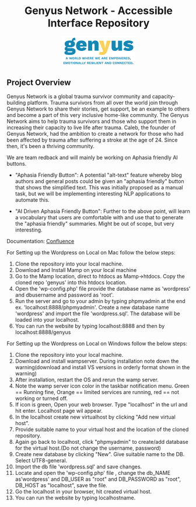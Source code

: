 <h1 align="center">Genyus Network - Accessible Interface Repository</h1>
<p align="center">
    <img src="logo.png" alt="logo" width="200"/>
</p>

## Project Overview

Genyus Network is a global trauma survivor community and capacity-building platform. Trauma survivors from all over the world join through Genyus Network to share their stories, get support, be an example to others and become a part of this very inclusive home-like community. The Genyus Network aims to help trauma survivors and those who support them in increasing their capacity to live life after trauma. Caleb, the founder of Genyus Network, had the ambition to create a network for those who had been affected by trauma after suffering a stroke at the age of 24. Since then, it's been a thriving community.

We are team redback and will mainly be working on Aphasia friendly AI buttons.

- "Aphasia Friendly Button": A potential "alt-text" feature whereby blog authors and general posts could be given an "aphasia friendly" button that shows the simplified text. This was initially proposed as a manual task, but we will be implementing interesting NLP applications to automate this.

- "AI Driven Aphasia Friendly Button":  Further to the above point, will learn a vocabulary that users are comfortable with and use that to generate the "aphasia friendly" summaries. Might be out of scope, but very interesting.

Documentation: [Confluence](https://confluence.cis.unimelb.edu.au:8443/display/COMP90082UI/Team+Redback)

For Setting up the Wordpress on Local on Mac follow the below steps:

1. Clone the repository into your local machine.
2. Download and Install Mamp on your local machine
2. Go to the Mamp location, direct to htdocs as Mamp->htdocs. Copy the cloned repo 'genyus' into this htdocs location.
3. Open the 'wp-config.php' file provide the database name as 'wordpress' and dbusername and password as 'root'.
4. Run the server and go to your admin by typing phpmyadmin at the end ex. 'localhost:8888/phpmyadmin'. Create a new database name 'wordpress' and import the file 'wordpress.sql'. The database will be loaded into your localhost.
5. You can run the website by typing localhost:8888 and then by localhost:8888/genyus  

For Setting up the Wordpress on Local on Windows follow the below steps:

1. Clone the repository into your local machine.
2. Download and install wampserver. During installation note down the warning(download and install VS versions in orderly format shown in the warning)
3. After installation, restart the OS and rerun the wamp server. 
4. Note the wamp server icon color in the taskbar notification menu. Green == Running fine, Orange == limited services are running, red == not working or turned off.
5. If icon is green, Open your web browser. Type "localhost" in the url and hit enter. Localhost page wil appear.
6. In the localhost create new virtualhost by clicking "Add new virtual host".
7. Provide suitable name to your virtual host and the location of the cloned repository.
8. Again go back to localhost, click "phpmyadmin" to create/add database for the virtual host.(Do not change the username, password)
9. Create new database by clicking "New". Give suitable name to the DB. Select UTF8-general.
10. Import the db file 'wordpress.sql' and save changes. 
11. Locate and open the 'wp-config.php' file , change the db_NAME as'wordpress' and DB_USER as "root" and DB_PASSWORD as "root", DB_HOST as "localhost", save the file.
12. Go the localhost in your browser, hit created virtual host.
13. You can run the website by typing localhostname.